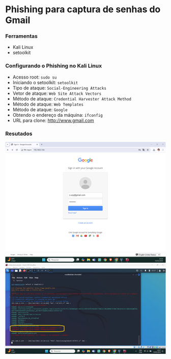 # Phishing para captura de senhas do Gmail

### Ferramentas

- Kali Linux
- setoolkit

### Configurando o Phishing no Kali Linux

- Acesso root: ``` sudo su ```
- Iniciando o setoolkit: ``` setoolkit ```
- Tipo de ataque: ``` Social-Engineering Attacks ```
- Vetor de ataque: ``` Web Site Attack Vectors ```
- Método de ataque: ```Credential Harvester Attack Method ```
- Método de ataque: ``` Web Templates ```
- Método de ataque: ``` Google ```
- Obtendo o endereço da máquina: ``` ifconfig ```
- URL para clone: http://www.gmail.com

### Resutados
![Image Alt](https://github.com/Observjji/cibersecurity-desafio-phishing/blob/af8993203e13f5b9dbb3ceec83ce6cf2ee834bbf/capturefortflag1.png?raw=true)
![Image Alt](https://github.com/Observjji/cibersecurity-desafio-phishing/blob/826367f696ed754f1873e4258883764af5388555/capturefortflag.png?raw=true)

